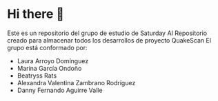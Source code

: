 # Hi there 👋



Este es un repositorio del grupo de estudio de Saturday AI
Repositorio creado para almacenar todos los desarrollos de proyecto QuakeScan
El grupo está conformado por:

* Laura Arroyo Domínguez
* Marina García Ondoño
* Beatryss Rats
* Alexandra Valentina Zambrano Rodríguez
* Danny Fernando Aguirre Valle


<!---
QuakeScan/QuakeScan is a ✨ special ✨ repository because its `README.md` (this file) appears on your GitHub profile.
You can click the Preview link to take a look at your changes.
--->
